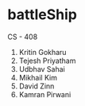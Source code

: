 battleShip
==========

CS - 408

1. Kritin Gokharu
2. Tejesh Priyatham
3. Udbhav Sahai
4. Mikhail Kim
5. David Zinn
6. Kamran Pirwani
